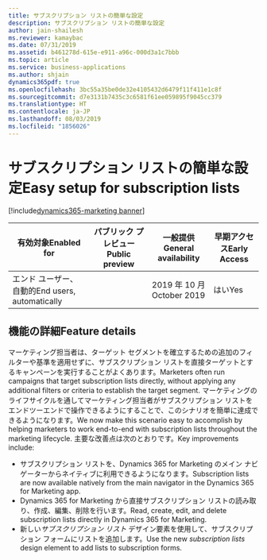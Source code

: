 ```yaml
---
title: サブスクリプション リストの簡単な設定
description: サブスクリプション リストの簡単な設定
author: jain-shailesh
ms.reviewer: kamaybac
ms.date: 07/31/2019
ms.assetid: b461278d-615e-e911-a96c-000d3a1c7bbb
ms.topic: article
ms.service: business-applications
ms.author: shjain
dynamics365pdf: true
ms.openlocfilehash: 3bc55a35be0de32e4105432d6479f11f411e1c8f
ms.sourcegitcommit: d7e3131b7435c3c6581f61ee059895f9045cc379
ms.translationtype: HT
ms.contentlocale: ja-JP
ms.lasthandoff: 08/03/2019
ms.locfileid: "1856026"
---
```

# <a name="easy-setup-for-subscription-lists"></a><span data-ttu-id="ac2b1-103">サブスクリプション リストの簡単な設定</span><span class="sxs-lookup"><span data-stu-id="ac2b1-103">Easy setup for subscription lists</span></span>
[!include[dynamics365-marketing banner](../includes/dynamics365-marketing.md)]

| <span data-ttu-id="ac2b1-104">有効対象</span><span class="sxs-lookup"><span data-stu-id="ac2b1-104">Enabled for</span></span>    |  <span data-ttu-id="ac2b1-105">パブリック プレビュー</span><span class="sxs-lookup"><span data-stu-id="ac2b1-105">Public preview</span></span> | <span data-ttu-id="ac2b1-106">一般提供</span><span class="sxs-lookup"><span data-stu-id="ac2b1-106">General availability</span></span> | <span data-ttu-id="ac2b1-107">早期アクセス</span><span class="sxs-lookup"><span data-stu-id="ac2b1-107">Early Access</span></span> |
| ---------- | ---------- |---------- |---------- |
|<span data-ttu-id="ac2b1-108">エンド ユーザー、自動的</span><span class="sxs-lookup"><span data-stu-id="ac2b1-108">End users, automatically</span></span>|| <span data-ttu-id="ac2b1-109">2019 年 10 月</span><span class="sxs-lookup"><span data-stu-id="ac2b1-109">October 2019</span></span>|<span data-ttu-id="ac2b1-110">はい</span><span class="sxs-lookup"><span data-stu-id="ac2b1-110">Yes</span></span> |






## <a name="feature-details"></a><span data-ttu-id="ac2b1-111">機能の詳細</span><span class="sxs-lookup"><span data-stu-id="ac2b1-111">Feature details</span></span>
<!--feature detail start -->
<span data-ttu-id="ac2b1-112">マーケティング担当者は、ターゲット セグメントを確立するための追加のフィルターや基準を適用せずに、サブスクリプション リストを直接ターゲットとするキャンペーンを実行することがよくあります。</span><span class="sxs-lookup"><span data-stu-id="ac2b1-112">Marketers often run campaigns that target subscription lists directly, without applying any additional filters or criteria to establish the target segment.</span></span> <span data-ttu-id="ac2b1-113">マーケティングのライフサイクルを通してマーケティング担当者がサブスクリプション リストをエンドツーエンドで操作できるようにすることで、このシナリオを簡単に達成できるようになります。</span><span class="sxs-lookup"><span data-stu-id="ac2b1-113">We now make this scenario easy to accomplish by helping marketers to work end-to-end with subscription lists throughout the marketing lifecycle.</span></span> <span data-ttu-id="ac2b1-114">主要な改善点は次のとおりです。</span><span class="sxs-lookup"><span data-stu-id="ac2b1-114">Key improvements include:</span></span>

-  <span data-ttu-id="ac2b1-115">サブスクリプション リストを、Dynamics 365 for Marketing のメイン ナビゲーターからネイティブに利用できるようになります。</span><span class="sxs-lookup"><span data-stu-id="ac2b1-115">Subscription lists are now available natively from the main navigator in the Dynamics 365 for Marketing app.</span></span>
-  <span data-ttu-id="ac2b1-116">Dynamics 365 for Marketing から直接サブスクリプション リストの読み取り、作成、編集、削除を行います。</span><span class="sxs-lookup"><span data-stu-id="ac2b1-116">Read, create, edit, and delete subscription lists directly in Dynamics 365 for Marketing.</span></span>
-  <span data-ttu-id="ac2b1-117">新しい*サブスクリプション リスト* デザイン要素を使用して、サブスクリプション フォームにリストを追加します。</span><span class="sxs-lookup"><span data-stu-id="ac2b1-117">Use the new *subscription lists* design element to add lists to subscription forms.</span></span>
<!--feature detail end -->











